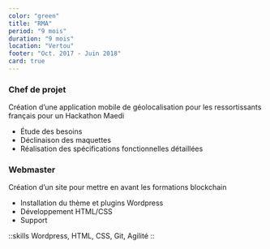 ```yaml
---
color: "green"
title: "RMA"
period: "9 mois"
duration: "9 mois"
location: "Vertou"
footer: "Oct. 2017 - Juin 2018"
card: true
---
```


### Chef de projet

Création d’une application mobile de géolocalisation pour les ressortissants français pour un Hackathon Maedi

- Étude des besoins
- Déclinaison des maquettes
- Réalisation des spécifications fonctionnelles détaillées

### Webmaster

Création d’un site pour mettre en avant les formations blockchain

- Installation du thème et plugins Wordpress
- Développement HTML/CSS
- Support

::skills
Wordpress, HTML, CSS, Git, Agilité
::
